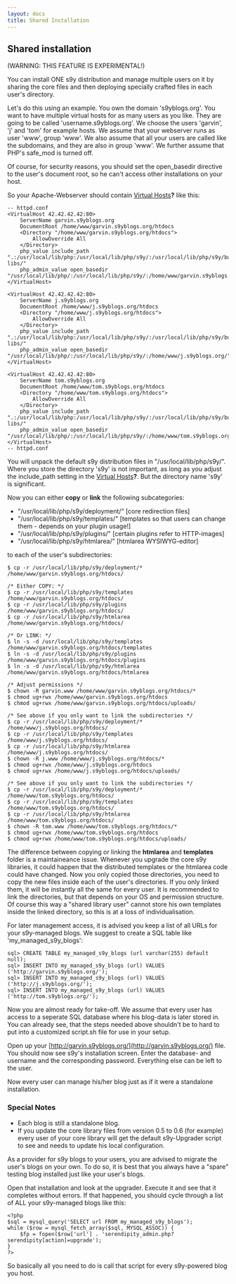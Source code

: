 ```yaml
---
layout: docs
title: Shared Installation
---
```


## Shared installation

(WARNING: THIS FEATURE IS EXPERIMENTAL!)

You can install ONE s9y distribution and manage multiple users on it by sharing the core files and then deploying specially crafted files in each user's directory.

Let's do this using an example. You own the domain 's9yblogs.org'. You want to have multiple virtual hosts for as many users as you like. They are going to be called 'username.s9yblogs.org'. We choose the users 'garvin', 'j' and 'tom' for example hosts. We assume that your webserver runs as user 'www', group 'www'. We also assume that all your users are called like the subdomains, and they are also in group 'www'. We further assume that PHP's safe\_mod is turned off.

Of course, for security reasons, you should set the open\_basedir directive to the user's document root, so he can't access other installations on your host.

So your Apache-Webserver should contain [Virtual Hosts](/index.php?cmd=newdoc&newdocname=Virtual+Hosts&node=35&refnode=41)**?** like this:

    -- httpd.conf
    <VirtualHost 42.42.42.42:80>
        ServerName garvin.s9yblogs.org
        DocumentRoot /home/www/garvin.s9yblogs.org/htdocs
        <Directory "/home/www/garvin.s9yblogs.org/htdocs">
            AllowOverride All
        </Directory>
        php_value include_path ".:/usr/local/lib/php:/usr/local/lib/php/s9y/:/usr/local/lib/php/s9y/bundled-libs/"
        php_admin_value open_basedir "/usr/local/lib/php/:/usr/local/lib/php/s9y/:/home/www/garvin.s9yblogs.org/"
    </VirtualHost>

    <VirtualHost 42.42.42.42:80>
        ServerName j.s9yblogs.org
        DocumentRoot /home/www/j.s9yblogs.org/htdocs
        <Directory "/home/www/j.s9yblogs.org/htdocs">
            AllowOverride All
        </Directory>
        php_value include_path ".:/usr/local/lib/php:/usr/local/lib/php/s9y/:/usr/local/lib/php/s9y/bundled-libs/"
        php_admin_value open_basedir "/usr/local/lib/php/:/usr/local/lib/php/s9y/:/home/www/j.s9yblogs.org/"
    </VirtualHost>

    <VirtualHost 42.42.42.42:80>
        ServerName tom.s9yblogs.org
        DocumentRoot /home/www/tom.s9yblogs.org/htdocs
        <Directory "/home/www/tom.s9yblogs.org/htdocs">
            AllowOverride All
        </Directory>
        php_value include_path ".:/usr/local/lib/php:/usr/local/lib/php/s9y/:/usr/local/lib/php/s9y/bundled-libs/"
        php_admin_value open_basedir "/usr/local/lib/php/:/usr/local/lib/php/s9y/:/home/www/tom.s9yblogs.org/"
    </VirtualHost>
    -- httpd.conf

You will unpack the default s9y distribution files in "/usr/local/lib/php/s9y/". Where you store the directory 's9y' is not important, as long as you adjust the include\_path setting in the [Virtual Hosts](/index.php?cmd=newdoc&newdocname=Virtual+Hosts&node=35&refnode=41)**?**. But the directory name 's9y' is significant.

Now you can either **copy** or **link** the following subcategories:

* "/usr/local/lib/php/s9y/deployment/" [core redirection files]
* "/usr/local/lib/php/s9y/templates/" [templates so that users can change them - depends on your plugin usage!]
* "/usr/local/lib/php/s9y/plugins/" [certain plugins refer to HTTP-images]
* "/usr/local/lib/php/s9y/htmlarea/" [htmlarea WYSIWYG-editor]

to each of the user's subdirectories:

    $ cp -r /usr/local/lib/php/s9y/deployment/* /home/www/garvin.s9yblogs.org/htdocs/

    /* Either COPY: */
    $ cp -r /usr/local/lib/php/s9y/templates /home/www/garvin.s9yblogs.org/htdocs/
    $ cp -r /usr/local/lib/php/s9y/plugins /home/www/garvin.s9yblogs.org/htdocs/
    $ cp -r /usr/local/lib/php/s9y/htmlarea /home/www/garvin.s9yblogs.org/htdocs/

    /* Or LINK: */
    $ ln -s -d /usr/local/lib/php/s9y/templates /home/www/garvin.s9yblogs.org/htdocs/templates
    $ ln -s -d /usr/local/lib/php/s9y/plugins /home/www/garvin.s9yblogs.org/htdocs/plugins
    $ ln -s -d /usr/local/lib/php/s9y/htmlarea /home/www/garvin.s9yblogs.org/htdocs/htmlarea

    /* Adjust permissions */
    $ chown -R garvin.www /home/www/garvin.s9yblogs.org/htdocs/*
    $ chmod ug+rwx /home/www/garvin.s9yblogs.org/htdocs
    $ chmod ug+rwx /home/www/garvin.s9yblogs.org/htdocs/uploads/

    /* See above if you only want to link the subdirectories */
    $ cp -r /usr/local/lib/php/s9y/deployment/* /home/www/j.s9yblogs.org/htdocs/
    $ cp -r /usr/local/lib/php/s9y/templates /home/www/j.s9yblogs.org/htdocs/
    $ cp -r /usr/local/lib/php/s9y/htmlarea /home/www/j.s9yblogs.org/htdocs/
    $ chown -R j.www /home/www/j.s9yblogs.org/htdocs/*
    $ chmod ug+rwx /home/www/j.s9yblogs.org/htdocs
    $ chmod ug+rwx /home/www/j.s9yblogs.org/htdocs/uploads/

    /* See above if you only want to link the subdirectories */
    $ cp -r /usr/local/lib/php/s9y/deployment/* /home/www/tom.s9yblogs.org/htdocs/
    $ cp -r /usr/local/lib/php/s9y/templates /home/www/tom.s9yblogs.org/htdocs/
    $ cp -r /usr/local/lib/php/s9y/htmlarea /home/www/tom.s9yblogs.org/htdocs/
    $ chown -R tom.www /home/www/tom.s9yblogs.org/htdocs/*
    $ chmod ug+rwx /home/www/tom.s9yblogs.org/htdocs
    $ chmod ug+rwx /home/www/tom.s9yblogs.org/htdocs/uploads/

The difference between copying or linking the **htmlarea** and **templates** folder is a maintaineance issue. Whenever you upgrade the core s9y libraries, it could happen that the distributed templates or the htmlarea code could have changed. Now you only copied those directories, you need to copy the new files inside each of the user's directories. If you only linked them, it will be instantly all the same for every user. It is recommended to link the directories, but that depends on your OS and permission structure. Of course this way a "shared library user" cannot store his own templates inside the linked directory, so this is at a loss of individualisation.

For later management access, it is advised you keep a list of all URLs for your s9y-managed blogs. We suggest to create a SQL table like 'my\_managed\_s9y\_blogs':

    sql> CREATE TABLE my_managed_s9y_blogs (url varchar(255) default null);
    sql> INSERT INTO my_managed_s9y_blogs (url) VALUES ('http://garvin.s9yblogs.org/');
    sql> INSERT INTO my_managed_s9y_blogs (url) VALUES ('http://j.s9yblogs.org/');
    sql> INSERT INTO my_managed_s9y_blogs (url) VALUES ('http://tom.s9yblogs.org/');

Now you are almost ready for take-off. We assume that every user has access to a seperate SQL database where his blog-data is later stored in. You can already see, that the steps needed above shouldn't be to hard to put into a customized script.sh file for use in your setup.

Open up your [http://garvin.s9yblogs.org/](http://garvin.s9yblogs.org/) file. You should now see s9y's installation screen. Enter the database- and username and the corresponding password. Everything else can be left to the user.

Now every user can manage his/her blog just as if it were a standalone installation.

### Special Notes

* Each blog is still a standalone blog.
* If you update the core library files from version 0.5 to 0.6 (for example) every user of your core library will get the default s9y-Upgrader script to see and needs to update his local configuration.

As a provider for s9y blogs to your users, you are advised to migrate the user's blogs on your own. To do so, it is best that you always have a "spare" testing blog installed just like your user's blogs.

Open that installation and look at the upgrader. Execute it and see that it completes without errors. If that happened, you should cycle through a list of ALL your s9y-managed blogs like this:

    <?php
    $sql = mysql_query('SELECT url FROM my_managed_s9y_blogs');
    while ($row = mysql_fetch_array($sql, MYSQL_ASSOC)) {
        $fp = fopen($row['url'] . 'serendipity_admin.php?serendipity[action]=upgrade');
    }
    ?>

So basically all you need to do is call that script for every s9y-powered blog you host.
